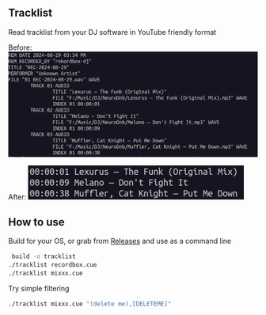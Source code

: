 ## Tracklist
Read tracklist from your DJ software in YouTube friendly format

Before:
![](docs/before.png)

After:
![](docs/after.png)

## How to use
Build for your OS, or grab from [Releases](https://github.com/mihsamusev/tracklist/releases) and use as a command line
```bash
 build -o tracklist
./tracklist recordbox.cue 
./tracklist mixxx.cue 
```

Try simple filtering
```bash
./tracklist mixxx.cue "(delete me),[DELETEME]"

```
